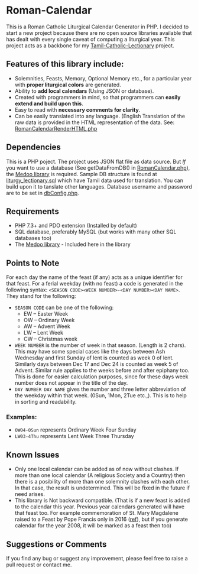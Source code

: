 # Roman-Calendar
This is a Roman Catholic Liturgical Calendar Generator in PHP. I decided to start a new project because there are no open source libraries available that has dealt with every single caveat of computing a liturgical year. This project acts as a backbone for my [Tamil-Catholic-Lectionary](https://github.com/jayarathina/Tamil-Catholic-Lectionary) project.

## Features of this library include:
- Solemnities, Feasts, Memory, Optional Memory etc., for a particular year with **proper liturgical colors** are generated.
- Ability to **add local calendars** (Using JSON or database).
- Created with programmers in mind, so that programmers can **easily extend and build upon this**.
- Easy to read with **necessary comments for clarity**. 
- Can be easily translated into any language. (English Translation of the raw data is provided in the HTML representation of the data. See: [RomanCalendarRenderHTML.php](lib/RomanCalendarRenderHTML.php)

## Dependencies
This is a PHP poject. The project uses JSON flat file as data source. But _If_ you want to use a database (See getDataFromDB() in [RomanCalendar.php](lib/RomanCalendar.php)), the [Medoo library](http://medoo.in) is required. Sample DB structure is found at [liturgy_lectionary.sql](mysql/liturgy_lectionary.sql) which have Tamil data used for translation. You can build upon it to tanslate other languages. Database username and password are to be set in [dbConfig.php](lib/dbConfig.php).

## Requirements
* PHP 7.3+ and PDO extension (Installed by default)
* SQL database, preferably MySQL (but works with many other SQL databases too)
* The [Medoo library](http://medoo.in) - Included here in the library

## Points to Note
For each day the name of the feast (if any) acts as a unique identifier for that feast. For a ferial weekday (with no feast) a code is generated in the following syntax: `<SEASON CODE><WEEK NUMBER>-<DAY NUMBER><DAY NAME>`. They stand for the following:
* `SEASON CODE` can be one of the following:
  * EW – Easter Week
  * OW – Ordinary Week
  * AW – Advent Week
  * LW – Lent Week
  * CW – Christmas week
* `WEEK NUMBER` is the number of week in that season. (Length is 2 chars). This may have some special cases like the days between Ash Wednesday and first Sunday of lent is counted as week 0 of lent. Similarly days between Dec 17 and Dec 24 is counted as week 5 of Advent. Similar rule applies to the weeks before and after epiphany too. This is done for easier calculation purposes, since for these days week number does not appear in the title of the day.
* `DAY NUMBER DAY NAME` gives the number and three letter abbreviation of the weekday within that week. (0Sun, 1Mon, 2Tue etc.,). This is to help in sorting and readability.

### Examples: 
* `OW04-0Sun` represents Ordinary Week Four Sunday
* `LW03-4Thu` represents Lent Week Three Thursday

## Known Issues
* Only one local calendar can be added as of now without clashes. If more than one local calendar (A religious Society and a Country) then there is a posibility of more than one solemnity clashes with each other. In that case, the result is undetermined. This will be fixed in the future if need arises.
* This library is Not backward compatible. (That is if a new feast is added to the calendar this year. Previous year calendars generated will have that feast too. For example commemoration of St. Mary Magdalene raised to a Feast by Pope Francis only in 2016 ([ref](http://en.radiovaticana.va/news/2016/06/10/commemoration_of_st_mary_magdalene_raised_to_a_feast/1236157)), but if you generate calendar for the year 2008, it will be marked as a feast then too)

## Suggestions or Comments
If you find any bug or suggest any improvement, please feel free to raise a pull request or contact me.
